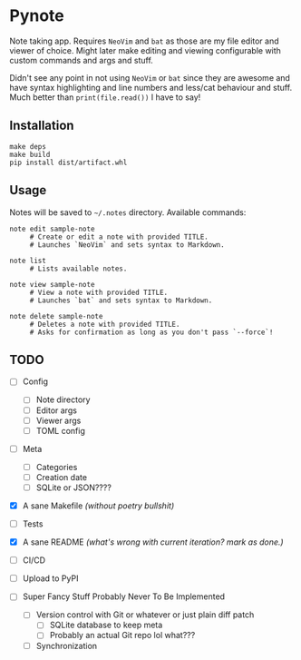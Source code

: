 # Pynote

Note taking app.
Requires `NeoVim` and `bat` as those are my file editor and viewer of choice.
Might later make editing and viewing configurable with custom commands and args and stuff.

Didn't see any point in not using `NeoVim` or `bat` since they are awesome
and have syntax highlighting and line numbers and less/cat behaviour and stuff.
Much better than `print(file.read())` I have to say!

## Installation

```
make deps
make build
pip install dist/artifact.whl
```

## Usage

Notes will be saved to `~/.notes` directory. Available commands:

```
note edit sample-note
     # Create or edit a note with provided TITLE.
     # Launches `NeoVim` and sets syntax to Markdown.

note list
     # Lists available notes.

note view sample-note
     # View a note with provided TITLE.
     # Launches `bat` and sets syntax to Markdown.

note delete sample-note
     # Deletes a note with provided TITLE.
     # Asks for confirmation as long as you don't pass `--force`!
```

## TODO

- [ ] Config
  - [ ] Note directory
  - [ ] Editor args
  - [ ] Viewer args
  - [ ] TOML config

- [ ] Meta
  - [ ] Categories
  - [ ] Creation date
  - [ ] SQLite or JSON????

- [x] A sane Makefile _(without poetry bullshit)_
- [ ] Tests
- [x] A sane README _(what's wrong with current iteration? mark as done.)_
- [ ] CI/CD
- [ ] Upload to PyPI

- [ ] Super Fancy Stuff Probably Never To Be Implemented
  - [ ] Version control with Git or whatever or just plain diff patch
    - [ ] SQLite database to keep meta
    - [ ] Probably an actual Git repo lol what???
  - [ ] Synchronization
